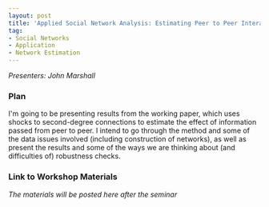 ```yaml
---
layout: post
title: 'Applied Social Network Analysis: Estimating Peer to Peer Interactions'
tag:
- Social Networks
- Application
- Network Estimation
---
```


*Presenters: John Marshall*

### Plan

I'm going to be presenting results from the working paper, which uses shocks to second-degree connections to estimate the effect of information passed from peer to peer. I intend to go through the method and some of the data issues involved (including construction of networks), as well as present the results and some of the ways we are thinking about (and difficulties of) robustness checks.

### Link to Workshop Materials

*The materials will be posted here after the seminar*